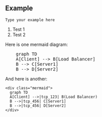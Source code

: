 <!DOCTYPE html>
<!-- Except catch -->
<html>
<head>
<script src="https://cdn.jsdelivr.net/npm/mermaid/dist/mermaid.min.js"></script>
<script src="https://cdn.jsdelivr.net/npm/marked/marked.min.js"></script>
<script>mermaid.initialize({startOnLoad:true});</script>

<title>Page Title</title>
</head>
<body>

<div id="content">

## Example

~~~
Type your example here
~~~

1. Test 1
2. Test 2
</div>

Here is one mermaid diagram:

<pre class="mermaid">
    graph TD
    A[Client] --> B[Load Balancer]
    B --> C[Server1]
    B --> D[Server2]
</pre>
And here is another:

```
<div class="mermaid">
  graph TD
  A[Client] -->|tcp_123| B(Load Balancer)
  B -->|tcp_456| C[Server1]
  B -->|tcp_456| D[Server2]
</div>
```

<script>
document.getElementById('content').innerHTML =
  marked(document.getElementById('content').innerHTML);
</script>
</body>
</html> 